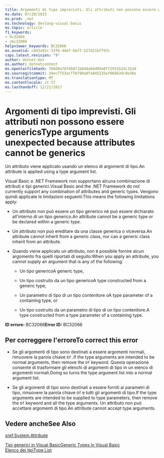 ```yaml
---
title: Argomenti di tipo imprevisti. Gli attributi non possono essere generics
ms.date: 07/20/2015
ms.prod: .net
ms.technology: devlang-visual-basic
ms.topic: article
f1_keywords:
- bc32066
- vbc32066
helpviewer_keywords: BC32066
ms.assetid: cd43a92c-33fb-4def-bbf7-527d21bff93c
caps.latest.revision: "9"
author: dotnet-bot
ms.author: dotnetcontent
ms.openlocfilehash: 7b6d9a76fdb071b848a6dd09a0ff2931b2dc32a9
ms.sourcegitcommit: 34ec7753acf76f90a0fa845235ef06663dc9e36e
ms.translationtype: MT
ms.contentlocale: it-IT
ms.lasthandoff: 12/21/2017
---
```

# <a name="type-arguments-unexpected-because-attributes-cannot-be-generics"></a><span data-ttu-id="bf113-102">Argomenti di tipo imprevisti. Gli attributi non possono essere generics</span><span class="sxs-lookup"><span data-stu-id="bf113-102">Type arguments unexpected because attributes cannot be generics</span></span>
<span data-ttu-id="bf113-103">Un attributo viene applicato usando un elenco di argomenti di tipo.</span><span class="sxs-lookup"><span data-stu-id="bf113-103">An attribute is applied using a type argument list.</span></span>  
  
 <span data-ttu-id="bf113-104">Visual Basic e .NET Framework non supportano alcuna combinazione di attributi e tipi generici.</span><span class="sxs-lookup"><span data-stu-id="bf113-104">Visual Basic and the .NET Framework do not currently support any combination of attributes and generic types.</span></span> <span data-ttu-id="bf113-105">Vengono quindi applicate le limitazioni seguenti:</span><span class="sxs-lookup"><span data-stu-id="bf113-105">This means the following limitations apply:</span></span>  
  
-   <span data-ttu-id="bf113-106">Un attributo non può essere un tipo generico né può essere dichiarato all'interno di un tipo generico.</span><span class="sxs-lookup"><span data-stu-id="bf113-106">An attribute cannot be a generic type or be declared within a generic type.</span></span>  
  
-   <span data-ttu-id="bf113-107">Un attributo non può ereditare da una classe generica o viceversa.</span><span class="sxs-lookup"><span data-stu-id="bf113-107">An attribute cannot inherit from a generic class, nor can a generic class inherit from an attribute.</span></span>  
  
-   <span data-ttu-id="bf113-108">Quando viene applicato un attributo, non è possibile fornire alcun argomento fra quelli riportati di seguito:</span><span class="sxs-lookup"><span data-stu-id="bf113-108">When you apply an attribute, you cannot supply an argument that is any of the following:</span></span>  
  
    -   <span data-ttu-id="bf113-109">Un tipo generico</span><span class="sxs-lookup"><span data-stu-id="bf113-109">A generic type,</span></span>  
  
    -   <span data-ttu-id="bf113-110">Un tipo costruito da un tipo generico</span><span class="sxs-lookup"><span data-stu-id="bf113-110">A type constructed from a generic type,</span></span>  
  
    -   <span data-ttu-id="bf113-111">Un parametro di tipo di un tipo contenitore o</span><span class="sxs-lookup"><span data-stu-id="bf113-111">A type parameter of a containing type, or</span></span>  
  
    -   <span data-ttu-id="bf113-112">Un tipo costruito da un parametro di tipo di un tipo contenitore.</span><span class="sxs-lookup"><span data-stu-id="bf113-112">A type constructed from a type parameter of a containing type.</span></span>  
  
 <span data-ttu-id="bf113-113">**ID errore:** BC32066</span><span class="sxs-lookup"><span data-stu-id="bf113-113">**Error ID:** BC32066</span></span>  
  
## <a name="to-correct-this-error"></a><span data-ttu-id="bf113-114">Per correggere l'errore</span><span class="sxs-lookup"><span data-stu-id="bf113-114">To correct this error</span></span>  
  
-   <span data-ttu-id="bf113-115">Se gli argomenti di tipo sono destinati a essere argomenti normali, rimuovere la parola chiave `Of` .</span><span class="sxs-lookup"><span data-stu-id="bf113-115">If the type arguments are intended to be normal arguments, then remove the `Of` keyword.</span></span> <span data-ttu-id="bf113-116">Questa operazione consente di trasformare gli elenchi di argomenti di tipo in un elenco di argomenti normali.</span><span class="sxs-lookup"><span data-stu-id="bf113-116">Doing so turns the type argument list into a normal argument list.</span></span>  
  
-   <span data-ttu-id="bf113-117">Se gli argomenti di tipo sono destinati a essere forniti ai parametri di tipo, rimuovere la parola chiave `Of` e tutti gli argomenti di tipo.</span><span class="sxs-lookup"><span data-stu-id="bf113-117">If the type arguments are intended to be supplied to type parameters, then remove the `Of` keyword and all the type arguments.</span></span> <span data-ttu-id="bf113-118">Un attributo non può accettare argomenti di tipo.</span><span class="sxs-lookup"><span data-stu-id="bf113-118">An attribute cannot accept type arguments.</span></span>  
  
## <a name="see-also"></a><span data-ttu-id="bf113-119">Vedere anche</span><span class="sxs-lookup"><span data-stu-id="bf113-119">See Also</span></span>  
 <xref:System.Attribute>  
   
 [<span data-ttu-id="bf113-120">Tipi generici in Visual Basic</span><span class="sxs-lookup"><span data-stu-id="bf113-120">Generic Types in Visual Basic</span></span>](../../visual-basic/programming-guide/language-features/data-types/generic-types.md)  
 [<span data-ttu-id="bf113-121">Elenco dei tipi</span><span class="sxs-lookup"><span data-stu-id="bf113-121">Type List</span></span>](../../visual-basic/language-reference/statements/type-list.md)
